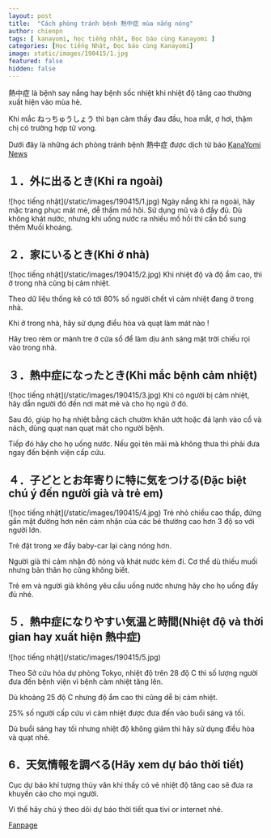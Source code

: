 ```yaml
---
layout: post
title:  "Cách phòng tránh bệnh 熱中症 mùa nắng nóng"
author: chienpn
tags: [ kanayomi, học tiếng nhật, Đọc báo cùng Kanayomi ]
categories: [Học tiếng Nhật, Đọc báo cùng Kanayomi]
image: static/images/190415/1.jpg
featured: false
hidden: false
---
```


熱中症 là bệnh say nắng hay bệnh sốc nhiệt khi nhiệt độ tăng cao thường xuất hiện vào mùa hè.

Khi mắc ねっちゅうしょう thì bạn cảm thấy đau đầu, hoa mắt, ợ hơi, thậm chị có trường hợp tử vong.

Dưới đây là những ách phòng tránh bệnh 熱中症 được dịch từ báo [KanaYomi News](https://news.kanayomi.com/article/%E7%86%B1%E4%B8%AD%E7%97%87%E3%81%AB%E3%81%AA%E3%82%89%E3%81%AA%E3%81%84%E3%81%9F%E3%82%81%E3%81%AB%E6%B0%97%E3%82%92%E3%81%A4%E3%81%91%E3%82%8B%E3%81%93%E3%81%A8/)

<h2>１．外に出るとき(Khi ra ngoài)</h2>
![học tiếng nhật](/static/images/190415/1.jpg)
Ngày nắng khi ra ngoài, hãy mặc trang phục mát mẻ, dễ thấm mồ hôi.
Sử dụng mũ và ô đầy đủ. Dù không khát nước, nhưng khi uống nước ra nhiều mồ hồi thì cần bổ sung thêm Muối khoáng.


<h2>２．家にいるとき(Khi ở nhà)</h2>
![học tiếng nhật](/static/images/190415/2.jpg)
Khi nhiệt độ và độ ẩm cao, thì ở trong nhà cũng bị cảm nhiệt.

Theo dữ liệu thống kê có tới 80% số người chết vì cảm nhiệt đang ở trong nhà.

Khi ở trong nhà, hãy sử dụng điều hòa và quạt làm mát nào !

Hãy treo rèm or mành tre ở cửa sổ để làm dịu ánh sáng mặt trời chiếu rọi vào trong nhà.

<h2>３．熱中症になったとき(Khi mắc bệnh cảm nhiệt)</h2>
![học tiếng nhật](/static/images/190415/3.jpg)
Khi có người bị cảm nhiệt, hãy dẫn người đó đến nơi mát mẻ và cho họ ngủ ở đó.

Sau đó, giúp họ hạ nhiệt bằng cách chườm khăn ướt hoặc đá lạnh vào cổ và nách, dùng quạt nan quạt mát cho người bệnh.

Tiếp đó hãy cho họ uống nước. Nếu gọi tên mãi mà không thưa thì phải đưa ngay đến bệnh viện cấp cứu.

<h2>４．子どととお年寄りに特に気をつける(Đặc biệt chú ý đến người già và trẻ em)</h2>
![học tiếng nhật](/static/images/190415/4.jpg)
Trẻ nhỏ chiều cao thấp, đứng gần mặt đường hơn nên cảm nhận của các bé thường cao hơn 3 độ so với người lớn.

Trẻ đặt trong xe đẩy baby-car lại càng nóng hơn.

Người già thì cảm nhận độ nóng và khát nước kém đi. Cơ thể dù thiếu muối nhưng bản thân họ cũng không biết.

Trẻ em và người già không yêu cầu uống nước nhưng hãy cho họ uống đầy đủ nhé.

<h2>５．熱中症になりやすい気温と時間(Nhiệt độ và thời gian hay xuất hiện 熱中症)</h2>
![học tiếng nhật](/static/images/190415/5.jpg)

Theo Sở cứu hỏa dự phòng Tokyo, nhiệt độ trên 28 độ C thì số lượng người đưa đến bệnh viện vì bệnh cảm nhiệt tăng lên.

Dù khoảng 25 độ C nhưng độ ẩm cao thì cũng dễ bị cảm nhiệt.

25% số người cấp cứu vì cảm nhiệt được đưa đến vào buổi sáng và tối.

Dù buổi sáng hay tối nhưng nhiệt độ không giảm thì hãy sử dụng điều hòa và quạt nhé.

<h2>6．天気情報を調べる(Hãy xem dự báo thời tiết)</h2>

Cục dự báo khí tượng thủy văn khi thấy có vẻ nhiệt độ tăng cao sẽ đưa ra khuyến cáo cho mọi người.

Vì thế hãy chú ý theo dõi dự báo thời tiết qua tivi or internet nhé.

[Fanpage](https://www.facebook.com/kanayomi)

